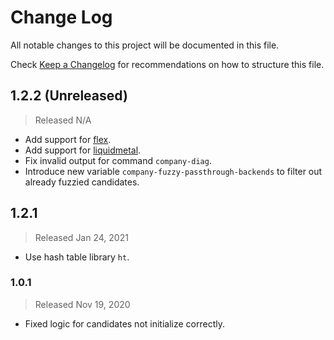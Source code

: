 # Change Log

All notable changes to this project will be documented in this file.

Check [Keep a Changelog](http://keepachangelog.com/) for recommendations on how to structure this file.


## 1.2.2 (Unreleased)
> Released N/A

* Add support for [flex](https://github.com/jcs-elpa/flex).
* Add support for [liquidmetal](https://github.com/jcs-elpa/liquidmetal).
* Fix invalid output for command `company-diag`.
* Introduce new variable `company-fuzzy-passthrough-backends` to filter out already fuzzied candidates.

## 1.2.1
> Released Jan 24, 2021

* Use hash table library `ht`.

### 1.0.1
> Released Nov 19, 2020

* Fixed logic for candidates not initialize correctly.
